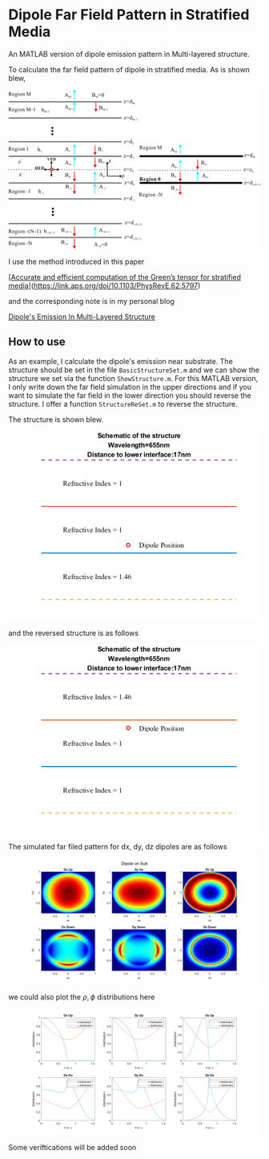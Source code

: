 # Dipole Far Field Pattern in Stratified Media
An MATLAB version of dipole emission pattern in Multi-layered structure.

To calculate the far field pattern of dipole in stratified media. As is shown blew,

![](https://raw.githubusercontent.com/knifelees3/my_pictures/master/picgoup/20200223215829792_1734.jpg)

I use the method introduced in this paper

[[Accurate and efficient computation of the Green’s tensor for stratified media](https://link.aps.org/doi/10.1103/PhysRevE.62.5797)](https://link.aps.org/doi/10.1103/PhysRevE.62.5797)

and the corresponding note is in my personal blog

[Dipole's Emission In Multi-Layered Structure](https://knifelees3.github.io/2020/06/22/A_En_DipoleInMultiLayerCartesian/#Dyadic-Analysis)

## How to use

As an example, I calculate the dipole's emission near substrate. The structure should be set in the file `BasicStructureSet.m` and we can show the structure we set via the function `ShowStructure.m`. For this MATLAB version, I only write down the far field simulation in the upper directions and if you want to simulate the far field in the lower direction you should reverse the structure. I offer a function `StructureReSet.m` to reverse the structure.

The structure is shown blew.

![](./DipoleonSubStructure.png)



and the reversed structure is as follows

![](./DipoleonSubStructureReverse.png)

The simulated far filed pattern for dx, dy, dz dipoles are as follows

![](./PatternDipoleonSub.png)

we could also plot the $\rho,\phi$ distributions here

![](./PatternDipoleonSubRhoPhiDistribution.png)

Some veriftications will be added soon
